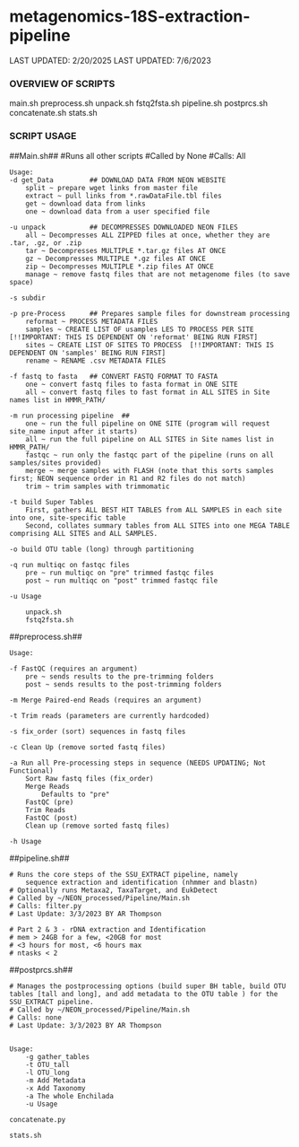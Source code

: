 # metagenomics-18S-extraction-pipeline
LAST UPDATED: 2/20/2025
LAST UPDATED: 7/6/2023

### OVERVIEW OF SCRIPTS

main.sh
preprocess.sh
    unpack.sh
    fstq2fsta.sh
pipeline.sh
postprcs.sh
    concatenate.sh
    stats.sh

### SCRIPT USAGE

 ##Main.sh##
    #Runs all other scripts
    #Called by None
    #Calls: All

    Usage:
    -d get_Data         ## DOWNLOAD DATA FROM NEON WEBSITE
        split ~ prepare wget links from master file
        extract ~ pull links from *.rawDataFile.tbl files
        get ~ download data from links
        one ~ download data from a user specified file

    -u unpack           ## DECOMPRESSES DOWNLOADED NEON FILES
        all ~ Decompresses ALL ZIPPED files at once, whether they are .tar, .gz, or .zip
        tar ~ Decompresses MULTIPLE *.tar.gz files AT ONCE
        gz ~ Decompresses MULTIPLE *.gz files AT ONCE
        zip ~ Decompresses MULTIPLE *.zip files AT ONCE
        manage ~ remove fastq files that are not metagenome files (to save space)

    -s subdir

    -p pre-Process      ## Prepares sample files for downstream processing
        reformat ~ PROCESS METADATA FILES
        samples ~ CREATE LIST OF usamples LES TO PROCESS PER SITE [!!IMPORTANT: THIS IS DEPENDENT ON 'reformat' BEING RUN FIRST]
        sites ~ CREATE LIST OF SITES TO PROCESS  [!!IMPORTANT: THIS IS DEPENDENT ON 'samples' BEING RUN FIRST]
        rename ~ RENAME .csv METADATA FILES 

    -f fastq to fasta   ## CONVERT FASTQ FORMAT TO FASTA
        one ~ convert fastq files to fasta format in ONE SITE
        all ~ convert fastq files to fast format in ALL SITES in Site names list in HMMR_PATH/

    -m run processing pipeline  ## 
        one ~ run the full pipeline on ONE SITE (program will request site_name input after it starts)
        all ~ run the full pipeline on ALL SITES in Site names list in HMMR_PATH/
        fastqc ~ run only the fastqc part of the pipeline (runs on all samples/sites provided)
        merge ~ merge samples with FLASH (note that this sorts samples first; NEON sequence order in R1 and R2 files do not match)
        trim ~ trim samples with trimmomatic

    -t build Super Tables
        First, gathers ALL BEST HIT TABLES from ALL SAMPLES in each site into one, site-specific table
        Second, collates summary tables from ALL SITES into one MEGA TABLE comprising ALL SITES and ALL SAMPLES.
    
    -o build OTU table (long) through partitioning

    -q run multiqc on fastqc files
        pre ~ run multiqc on "pre" trimmed fastqc files
        post ~ run multiqc on "post" trimmed fastqc file

    -u Usage

        unpack.sh
        fstq2fsta.sh

 ##preprocess.sh##

    Usage:

    -f FastQC (requires an argument)
        pre ~ sends results to the pre-trimming folders
        post ~ sends results to the post-trimming folders   

    -m Merge Paired-end Reads (requires an argument)

    -t Trim reads (parameters are currently hardcoded)
    
    -s fix_order (sort) sequences in fastq files

    -c Clean Up (remove sorted fastq files)

    -a Run all Pre-processing steps in sequence (NEEDS UPDATING; Not Functional)
        Sort Raw fastq files (fix_order)
        Merge Reads
            Defaults to "pre"
        FastQC (pre)
        Trim Reads
        FastQC (post)
        Clean up (remove sorted fastq files)
    
    -h Usage


 ##pipeline.sh##

    # Runs the core steps of the SSU_EXTRACT pipeline, namely 
        sequence extraction and identification (nhmmer and blastn)
    # Optionally runs Metaxa2, TaxaTarget, and EukDetect
    # Called by ~/NEON_processed/Pipeline/Main.sh
    # Calls: filter.py
    # Last Update: 3/3/2023 BY AR Thompson

    # Part 2 & 3 - rDNA extraction and Identification
    # mem > 24GB for a few, <20GB for most
    # <3 hours for most, <6 hours max
    # ntasks < 2



 ##postprcs.sh##

    # Manages the postprocessing options (build super BH table, build OTU tables [tall and long], and add metadata to the OTU table ) for the SSU_EXTRACT pipeline.
    # Called by ~/NEON_processed/Pipeline/Main.sh
    # Calls: none
    # Last Update: 3/3/2023 BY AR Thompson


    Usage:
        -g gather_tables
        -t OTU_tall
        -l OTU_long
        -m Add Metadata
        -x Add Taxonomy
        -a The whole Enchilada
        -u Usage

    concatenate.py

    stats.sh


